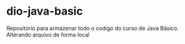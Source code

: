 # dio-java-basic
Repositório para armazenar todo o codigo do curso de Java Básico.
Alterando arquivo de forma local

